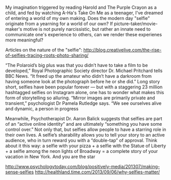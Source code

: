 My imagination triggered by reading Harold and The Purple Crayon as a child, and fed by watching A-Ha's Take On Me as a teenager, I've dreamed of entering a world of my own making.  Does the modern day "selfie" originate from a yearning for a world of our own?  If picture-taker/movie-maker's motive is not purely narcissistic, but rather an innate need to communicate one's experience to others, can we render these experienes more meaningful?

Articles on the nature of the "selfie":
http://blog.creativelive.com/the-rise-of-selfies-tracing-roots-photo-sharing/


“The Polaroid’s big plus was that you didn’t have to take a film to be developed,” Royal Photographic Society director Dr. Michael Pritchard tells BBC News. “It freed up the amateur who didn’t have a darkroom from having someone look at the photograph before he or she did.”
Long story short, selfies have been popular forever — but with a staggering 23 million hashtagged selfies on Instagram alone, one has to wonder what makes this form of storytelling so alluring. “Mirror images are primarily private and transient,” psychologist Dr Pamela Rutledge says. “We see ourselves alive and dynamic, a person in progress

Meanwhile, Psychotherapist Dr. Aaron Balick suggests that selfies are part of an “active online identity” and are ultimately “something you have some control over.” Not only that, but selfies allow people to have a starring role in their own lives. A selfie’s sharability allows you to tell your story to an active audience, who in turn reward you with a “double-tap” of approval.
Think about it this way: a selfie with your pizza + a selfie with the Statue of Liberty + a selfie among the neon lights of Broadway = a complete story of your vacation in New York. And you are the star

http://www.psychologytoday.com/blog/positively-media/201307/making-sense-selfies
http://healthland.time.com/2013/09/06/why-selfies-matter/
